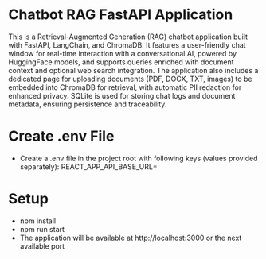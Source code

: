 # Chatbot RAG FastAPI Application 
This is a Retrieval-Augmented Generation (RAG) chatbot application built with FastAPI, LangChain, and ChromaDB. It features a user-friendly chat window for real-time interaction with a conversational AI, powered by HuggingFace models, and supports queries enriched with document context and optional web search integration. The application also includes a dedicated page for uploading documents (PDF, DOCX, TXT, images) to be embedded into ChromaDB for retrieval, with automatic PII redaction for enhanced privacy. SQLite is used for storing chat logs and document metadata, ensuring persistence and traceability.


# Create .env File
- Create a .env file in the project root with following keys (values provided separately):
REACT_APP_API_BASE_URL=

# Setup
- npm install
- npm run start
- The application will be available at http://localhost:3000 or the next available port



